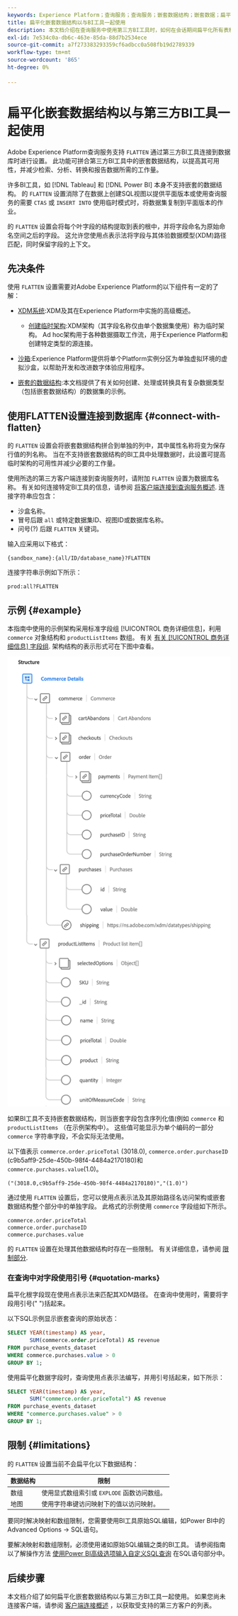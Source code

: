 ```yaml
---
keywords: Experience Platform；查询服务；查询服务；嵌套数据结构；嵌套数据；扁平化；扁平化嵌套数据；
title: 扁平化嵌套数据结构以与BI工具一起使用
description: 本文档介绍在查询服务中使用第三方BI工具时，如何在会话期间扁平化所有表和视图的XDM模式。
exl-id: 7e534c0a-db6c-463e-85da-88d7b2534ece
source-git-commit: a7f273383293359cf6adbcc0a508fb19d2789339
workflow-type: tm+mt
source-wordcount: '865'
ht-degree: 0%

---
```


# 扁平化嵌套数据结构以与第三方BI工具一起使用

Adobe Experience Platform查询服务支持 `FLATTEN` 通过第三方BI工具连接到数据库时进行设置。 此功能可拼合第三方BI工具中的嵌套数据结构，以提高其可用性，并减少检索、分析、转换和报告数据所需的工作量。

许多BI工具，如 [!DNL Tableau] 和 [!DNL Power BI] 本身不支持嵌套的数据结构。 的 `FLATTEN` 设置消除了在数据上创建SQL视图以提供平面版本或使用查询服务的需要 `CTAS` 或 `INSERT INTO` 使用临时模式时，将数据集复制到平面版本的作业。

的 `FLATTEN` 设置会将每个叶字段的结构提取到表的根中，并将字段命名为原始命名空间之后的字段。 这允许您使用点表示法将字段与其体验数据模型(XDM)路径匹配，同时保留字段的上下文。

## 先决条件

使用 `FLATTEN` 设置需要对Adobe Experience Platform的以下组件有一定的了解：

* [XDM系统](../../xdm/home.md):XDM及其在Experience Platform中实施的高级概述。

   * [创建临时架构](../../xdm/tutorials/ad-hoc.md):XDM架构（其字段名称仅由单个数据集使用）称为临时架构。 Ad hoc架构用于各种数据摄取工作流，用于Experience Platform和创建特定类型的源连接。

* [沙箱](../../sandboxes/home.md):Experience Platform提供将单个Platform实例分区为单独虚拟环境的虚拟沙盒，以帮助开发和改进数字体验应用程序。

* [嵌套的数据结构](./nested-data-structures.md):本文档提供了有关如何创建、处理或转换具有复杂数据类型（包括嵌套数据结构）的数据集的示例。

## 使用FLATTEN设置连接到数据库 {#connect-with-flatten}

的 `FLATTEN` 设置会将嵌套数据结构拼合到单独的列中，其中属性名称将变为保存行值的列名称。 当在不支持嵌套数据结构的BI工具中处理数据时，此设置可提高临时架构的可用性并减少必要的工作量。

使用所选的第三方客户端连接到查询服务时，请附加 `FLATTEN` 设置为数据库名称。 有关如何连接特定BI工具的信息，请参阅 [将客户端连接到查询服务概述](../clients/overview.md). 连接字符串应包含：

* 沙盒名称。
* 冒号后跟 `all` 或特定数据集ID、视图ID或数据库名称。
* 问号(?) 后跟 `FLATTEN` 关键词。

输入应采用以下格式：

```terminal
{sandbox_name}:{all/ID/database_name}?FLATTEN
```

连接字符串示例如下所示：

```terminal
prod:all?FLATTEN
```

## 示例 {#example}

本指南中使用的示例架构采用标准字段组 [!UICONTROL 商务详细信息]，利用 `commerce` 对象结构和 `productListItems` 数组。 有关 [有关 [!UICONTROL 商务详细信息] 字段组](../../xdm/field-groups/event/commerce-details.md). 架构结构的表示形式可在下图中查看。

![商务详细信息字段组的架构图，包括 `commerce` 和 `productListItems` 结构。](../images/best-practices/flatten-nested-data/commerce-details.png)

如果BI工具不支持嵌套数据结构，则当嵌套字段包含序列化值(例如 `commerce` 和 `productListItems` （在示例架构中）。 这些值可能显示为单个编码的一部分 `commerce` 字符串字段，不会实际无法使用。

以下值表示 `commerce.order.priceTotal` (3018.0), `commerce.order.purchaseID` (c9b5aff9-25de-450b-98f4-4484a2170180)和 `commerce.purchases.value`(1.0)。

```terminal
("(3018.0,c9b5aff9-25de-450b-98f4-4484a2170180)","(1.0)")
```

通过使用 `FLATTEN` 设置后，您可以使用点表示法及其原始路径名访问架构或嵌套数据结构整个部分中的单独字段。 此格式的示例使用 `commerce` 字段组如下所示。

```terminal
commerce.order.priceTotal
commerce.order.purchaseID
commerce.purchases.value
```

的 `FLATTEN` 设置在处理其他数据结构时存在一些限制。 有关详细信息，请参阅 [限制部分](#limitations).

### 在查询中对字段使用引号 {#quotation-marks}

扁平化根字段现在使用点表示法来匹配其XDM路径。 在查询中使用时，需要将字段用引号(&quot; &quot;)括起来。

以下SQL示例显示嵌套查询的原始状态：

```sql
SELECT YEAR(timestamp) AS year,
       SUM(commerce.order.priceTotal) AS revenue
FROM purchase_events_dataset
WHERE commerce.purchases.value > 0
GROUP BY 1;
```

使用扁平化数据字段时，查询使用点表示法编写，并用引号括起来，如下所示：

```sql
SELECT YEAR(timestamp) AS year,
       SUM("commerce.order.priceTotal") AS revenue
FROM purchase_events_dataset
WHERE "commerce.purchases.value" > 0
GROUP BY 1;
```

## 限制 {#limitations}

的 `FLATTEN` 设置当前不会扁平化以下数据结构：

| 数据结构 | 限制 |
|---|---|
| 数组 | 使用显式数组索引或 `EXPLODE` 函数访问数组。 |
| 地图 | 使用字符串键访问映射下的值以访问映射。 |

要同时解决映射和数组限制，您需要使用BI工具原始SQL编辑，如Power BI中的Advanced Options -> SQL语句。

要解决映射和数组限制，必须使用诸如原始SQL编辑之类的BI工具。 请参阅指南以了解操作方法 [使用Power BI高级选项输入自定义SQL查询](https://experienceleague.adobe.com/docs/experience-platform/query/clients/power-bi.html#import-tables-using-custom-sql) 在SQL语句部分中。

## 后续步骤

本文档介绍了如何扁平化嵌套数据结构以与第三方BI工具一起使用。 如果您尚未连接客户端，请参阅 [客户端连接概述](../clients/overview.md) ，以获取受支持的第三方客户的列表。
